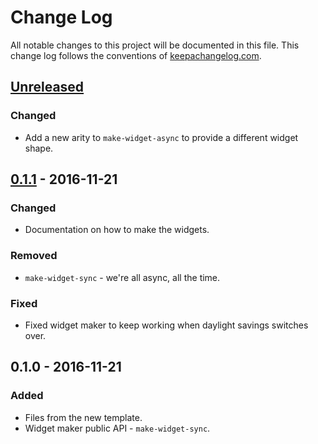 # Change Log
All notable changes to this project will be documented in this file. This change log follows the conventions of [keepachangelog.com](http://keepachangelog.com/).

## [Unreleased]
### Changed
- Add a new arity to `make-widget-async` to provide a different widget shape.

## [0.1.1] - 2016-11-21
### Changed
- Documentation on how to make the widgets.

### Removed
- `make-widget-sync` - we're all async, all the time.

### Fixed
- Fixed widget maker to keep working when daylight savings switches over.

## 0.1.0 - 2016-11-21
### Added
- Files from the new template.
- Widget maker public API - `make-widget-sync`.

[Unreleased]: https://github.com/your-name/octopop/compare/0.1.1...HEAD
[0.1.1]: https://github.com/your-name/octopop/compare/0.1.0...0.1.1
